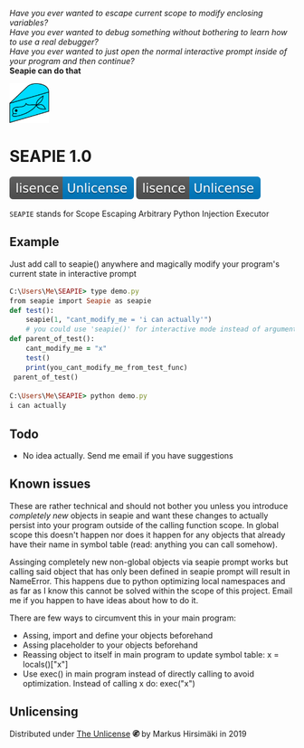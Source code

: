 _Have you ever wanted to escape current scope to modify enclosing variables?_\
_Have you ever wanted to debug something without bothering to learn how to use a real debugger?_\
_Have you ever wanted to just open the normal interactive prompt inside of your program and then continue?_\
__Seapie can do that__

<img src="https://raw.githubusercontent.com/hirsimaki-markus/SEAPIE/master/images/SEAPIE.png" width="70" height="70"/>

# SEAPIE 1.0

<img src="./images/lisence.svg"> <img src="./images/lisence.svg">


```SEAPIE``` stands for Scope Escaping Arbitrary Python Injection Executor

## Example

Just add call to seapie() anywhere and magically modify your program's current state in interactive prompt

```ruby
C:\Users\Me\SEAPIE> type demo.py
from seapie import Seapie as seapie
def test():
    seapie(1, "cant_modify_me = 'i can actually'")
    # you could use 'seapie()' for interactive mode instead of arguments
def parent_of_test():
    cant_modify_me = "x"
    test()
    print(you_cant_modify_me_from_test_func)
 parent_of_test()

C:\Users\Me\SEAPIE> python demo.py
i can actually
```
## Todo
* No idea actually. Send me email if you have suggestions

## Known issues

These are rather technical and should not bother you unless you introduce _completely new_ objects in seapie and want
these changes to actually persist into your program outside of the calling function scope. In global scope this doesn't happen
nor does it happen for any objects that already have their name in symbol table (read: anything you can call somehow).

Assinging completely new non-global objects via seapie prompt works but calling said object that has only been defined in
seapie prompt will result in NameError. This happens due to python optimizing local namespaces and as far as I know this
cannot be solved within the scope of this project. Email me if you happen to have ideas about how to do it.

There are few ways to circumvent this in your main program:
* Assing, import and define your objects beforehand
* Assing placeholder to your objects beforehand
* Reassing object to itself in main program to update symbol table: x = locals()["x"]
* Use exec() in main program instead of directly calling to avoid optimization. Instead of calling x do: exec("x")

## Unlicensing
Distributed under [The Unlicense](https://choosealicense.com/licenses/unlicense/) <img src="./images/unlisence.png" width="12" height="12"/> by Markus Hirsimäki in 2019
